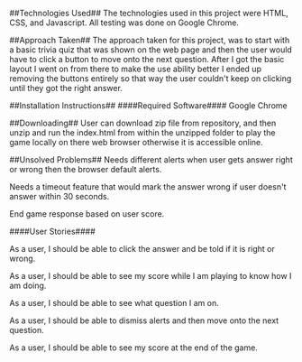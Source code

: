 ##Technologies Used##
The technologies used in this project were HTML, CSS, and Javascript. All testing was done on Google Chrome.

##Approach Taken##
The approach taken for this project, was to start with a basic trivia quiz that was shown on the web page and then the user would have to click a button to move onto the next question. After I got the basic layout I went on from there to make the use ability better I ended up removing the buttons entirely so that way the user couldn't keep on clicking until they got the right answer.

##Installation Instructions##
####Required Software####
Google Chrome

##Downloading##
User can download zip file from repository, and then unzip and run the index.html from within the unzipped folder to play the game locally on there web browser otherwise it is accessible online.

##Unsolved Problems##
Needs different alerts when user gets answer right or wrong then the browser default alerts.

Needs a timeout feature that would mark the answer wrong if user doesn't answer within 30 seconds.

End game response based on user score.


####User Stories####

As a user, I should be able to click the answer and be told if it is right or wrong.

As a user, I should be able to see my score while I am playing to know how I am doing.

As a user, I should be able to see what question I am on.

As a user, I should be able to dismiss alerts and then move onto the next question.

As a user, I should be able to see my score at the end of the game.
